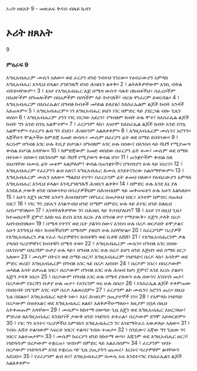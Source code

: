﻿
 ኦሪት ዘጸአት 9 - መጽሐፍ ቅዱስ ብሉይ ኪዳን
# ኦሪት ዘጸአት
9
### ምዕራፍ 9
እግዚአብሔርም ሙሴን አለው። ወደ ፈርዖን ዘንድ ገብተህ ንገረው። የዕብራውያን አምላክ እግዚአብሔር እንዲህ ይላል። ያገለግሉኝ ዘንድ ሕዝቤን ልቀቅ።
2 ፤ ልትለቅቃቸውም እንቢ ብትል ብትይዛቸውም፥
3 ፤ እነሆ የእግዚአብሔር እጅ በሜዳ ውስጥ ባሉት በከብቶችህ፥ በፈረሶችም በአህዮችም በግመሎችም በበሬዎችም በበጎችም ላይ ትሆናለች፤ ብርቱ ቸነፈርም ይወርዳል።
4 ፤ እግዚአብሔርም በእስራኤልና በግብፅ ከብቶች መካከል ይለያል፤ ከእስራኤልም ልጆች ከብት አንዳች አይጠፋም።
5 ፤ እግዚአብሔርም። ነገ እግዚአብሔር ይህን ነገር በምድር ላይ ያደርጋል ብሎ ጊዜን ወሰነ።
6 ፤ እግዚአብሔርም ያንን ነገር በነጋው አደረገ፥ የግብፅም ከብት ሁሉ ሞተ፤ ከእስራኤል ልጆች ከብት ግን አንድ ስንኳ አልሞተም።
7 ፤ ፈርዖንም ላከ፥ እነሆም ከእስራኤል ልጆች ከብት አንድ ስንኳ አልሞተም። የፈርዖን ልብ ግን ደነደነ፥ ሕዝቡንም አልለቀቀም።
8 ፤ እግዚአብሔርም ሙሴንና አሮንን። እጃችሁን ሞልታችሁ ከምድጃ አመድ ውሰዱ፥ ሙሴም በፈርዖን ፊት ወደ ሰማይ ይበትነው።
9 ፤ እርሱም በግብፅ አገር ሁሉ ትቢያ ይሆናል፥ በግብፅም አገር ሁሉ በሰውና በእንስሳ ላይ ሻህኝ የሚያመጣ ቍስል ይሆናል አላቸው።
10 ፤ ከምድጃውም አመድ ወስደው በፈርዖን ፊት ቆሙ፤ ሙሴም ወደ ሰማይ በተነው፥ በሰውና በእንስሳም ላይ ሻህኝ የሚያወጣ ቍስል ሆነ።
11 ፤ ጠንቋዮችም ቍስል ስለ ነበረባቸው በሙሴ ፊት መቆም አልቻሉም፤ ቍስል በጠንቋዮችና በግብፃያን ሁሉ ላይ ነበረና።
12 ፤ እግዚአብሔርም የፈርዖንን ልብ አጸና፤ እግዚአብሔር ለሙሴ እንደተናገረው አልሰማቸውም።
13 ፤ እግዚአብሔርም ሙሴን አለው። ማልደህ ተነሣ፥ በፈርኦንም ፊት ቆመህ በለው። የዕብራውያን አምላክ እግዚአብሔር እንዲህ ይላል። እንዲያገለግሉኝ ሕዝቤን ልቀቅ።
14 ፤ በምድር ሁሉ እንደ እኔ ያለ እንደሌለ ታውቅ ዘንድ በሰውነትህ በባሪያዎችህም በሕዝብህም ላይ መቅሠፍቴን ሁሉ አሁን እልካለሁ።
15 ፤ አሁን እጄን ዘርግቼ አንተን ሕዝብህንም በቸነፈር በመታሁህ ነበር፥ አንተም ከምድር በጠፋህ ነበር፤
16 ፤ ነገር ግን ኃይሌን እገልጥብህ ዘንድ ስሜም በምድር ሁሉ ላይ ይነገር ዘንድ ስለዚህ አስነሥቼሃለሁ።
17 ፤ እንዳትለቅቃቸው ገና በሕዝቤ ላይ ትታበያለህን?
18 ፤ እነሆ ነገ በዚህ ጊዜ፥ ከተመሰረተች ጀምሮ እስከ ዛሬ ድረስ እንደ እርሱ ያለ በግብፅ ሆኖ የማያውቅ፥ እጅግ ታላቅ በረዶ አዘንብብሃለሁ።
19 ፤ በሜዳ የተገኘ ወደ ቤት ያልገባ ሰውና እንስሳ ሁሉ በረዶ ወርዶበት ይሞታልና አሁን እንግዲህ ላክ፥ ከብቶችህንም በሜዳም ያለህን ሁሉ አስቸኵል።
20 ፤ ከፈርዖንም ባሪያዎች የእግዚአብሔርን ቃል የፈራ ባሪያዎቹንና ከብቶቹን ወደ ቤቶቹ አሸሸ፤
21 ፤ የእግዚአብሔርንም ቃል ያላሰበ ባሪያዎቹንና ከብቶቹን በሜዳ ተወ።
22 ፤ እግዚአብሔርም ሙሴን። በግብፅ አገር በሰው በእንስሳም በእርሻም ቡቃያ ሁሉ ላይ፥ በግብፅ አገር ሁሉ በረዶ ይሆን ዘንድ እጅህን ወደ ሰማይ ዘርጋ አለው።
23 ፤ ሙሴም በትሩን ወደ ሰማይ ዘረጋ፤ እግዚአብሔርም ነጎድጓድና በረዶ ላከ፥ እሳትም ወደ ምድር ወረደ፤ እግዚአብሔርም በግብፅ አገር ላይ በረዶ አዘነበ።
24 ፤ በረዶም ነበረ፥ በበረዶውም መካከል እሳት ይቃጠል ነበር፥ በረዶውም በግብፅ አገር ሁሉ ሕዝብ ከሆነ ጀምሮ እንደ እርሱ ያልሆነ እጅግ ታላቅ ነበረ።
25 ፤ በረዶውም በግብፅ አገር ሁሉ በሜዳ ያለውን ሁሉ ሰውንና እንስሳን መታ፤ በረዶውም የእርሻን ቡቃያ ሁሉ መታ፥ የአገሩንም ዛፍ ሁሉ ሰበረ።
26 ፤ የእስራኤል ልጆች ተቀምጠው በነበሩባት በጌሤም አገር ብቻ በረዶ አልወረደም።
27 ፤ ፈርዖንም ልኮ ሙሴንና አሮንን ጠራ። በዚህ ጊዜ በደልሁ፤ እግዚአብሔር ጻድቅ ነው፥ እኔና ሕዝቤም ኃጢያተኞች ነን።
28 ፤ የአምላክ ነጎድጓድ በረዶውም በዝቶአልና ወደ እግዚአብሔር ጸልዩ፤ እለቅቃችሁማለሁ፥ ከዚያም በኋላ በዚህ አትቀመጡም አላቸው።
29 ፤ ሙሴም። ከከተማ በወጣሁ ጊዜ እጄን ወደ እግዚአብሔር እዘረጋለሁ፤ ምድሪቱ ለእግዚአብሔር እንደሆነች ታውቅ ዘንድ ነጎድጓዱ ይቀራል፥ በረዶውም ደግሞ አይወርድም።
30 ፤ ነገር ግን አንተና ባሪያዎችህ አምላክን እግዚአብሔርን ገና እንደማትፈሩ አውቃለሁ አለው።
31 ፤ ገብሱ እሸቶ ተልባውም ኣፍርቶ ነበርና ተልባና ገብሱ ተመታ።
32 ፤ ስንዴውና አጃው ግን ጊዜው ገና ነበርና አልተመታም።
33 ፤ ሙሴም ከፈርዖን ዘንድ ከከተማ ወጣ፥ እጁንም ወደ እግዚአብሔር ዘረጋ፤ ነጎድጓዱም በረዶውም ተቋረጠ፥ ዝናቡም በምድር ላይ አልፈሰሰም።
34 ፤ ፈርዖንም ዝናቡ በረዶውም ነጎድጓዱም እንደ ተቋረጠ ባየ ጊዜ ኃጢያትን ጨመረ፥ እርሱና ባሪያዎቹም ልባቸውን አደነደኑ።
35 ፤ የፈርዖንም ልብ ጸና፤ እግዚአብሔርም በሙሴ አፍ እንደተናገር የእስራኤልን ልጆች አልለቀቀም። 
